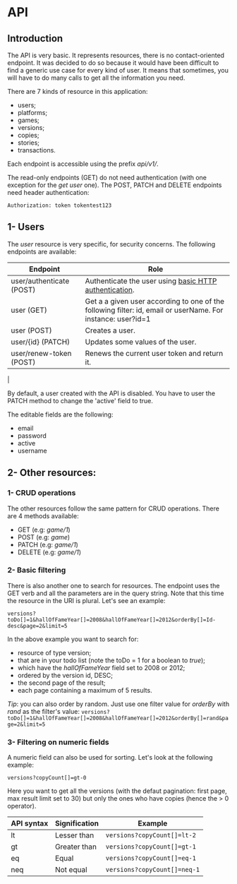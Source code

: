 # API

## Introduction

The API is very basic. It represents resources, there is no contact-oriented endpoint. It was decided to do so because it would have been difficult to find a generic use case for every kind of user. It means that sometimes, you will have to do many calls to get all the information you need.

There are 7 kinds of resource in this application:
- users;
- platforms;
- games;
- versions;
- copies;
- stories;
- transactions.

Each endpoint is accessible using the prefix _api/v1/_.

The read-only endpoints (GET) do not need authentication (with one exception for the _get user_ one).
The POST, PATCH and DELETE endpoints need header authentication:

```Authorization: token tokentest123```

## 1- Users

The _user_ resource is very specific, for security concerns. The following endpoints are available:

| Endpoint                        | Role                                                                                                                          |
|---------------------------------|-------------------------------------------------------------------------------------------------------------------------------|
| user/authenticate (POST)        | Authenticate the user using [basic HTTP authentication](https://developer.mozilla.org/fr/docs/Web/HTTP/Headers/Authorization).|
| user (GET)                      | Get a a given user according to one of the following filter: id, email or userName. For instance: user?id=1                   |
| user (POST)                     | Creates a user.                                                                                                               |
| user/{id} (PATCH)               | Updates some values of the user.                                                                                              |
| user/renew-token (POST)         | Renews the current user token and return it.                                                                                  |
|

By default, a user created with the API is disabled. You have to user the PATCH method to change the 'active' field to true.

The editable fields are the following:
* email
* password
* active
* username

## 2- Other resources:

### 1- CRUD operations

The other resources follow the same pattern for CRUD operations.
There are 4 methods available:
* GET (e.g: _game/1_)
* POST (e.g: _game_)
* PATCH (e.g: _game/1_)
* DELETE (e.g: _game/1_)

### 2- Basic filtering

There is also another one to search for resources. The endpoint uses the GET verb and all the parameters are in the query string. Note that this time the resource in the URI is plural. Let's see an example:

```versions?toDo[]=1&hallOfFameYear[]=2008&hallOfFameYear[]=2012&orderBy[]=Id-desc&page=2&limit=5```

In the above example you want to search for:
* resource of type version;
* that are in your todo list (note the toDo = 1 for a boolean to _true_);
* which have the _hallOfFameYear_ field set to 2008 or 2012;
* ordered by the version id, DESC;
* the second page of the result;
* each page containing a maximum of 5 results.

_Tip_: you can also order by random. Just use one filter value for _orderBy_ with _rand_ as the filter's value:
```versions?toDo[]=1&hallOfFameYear[]=2008&hallOfFameYear[]=2012&orderBy[]=rand&page=2&limit=5```

### 3- Filtering on numeric fields

A numeric field can also be used for sorting. Let's look at the following example:

```versions?copyCount[]=gt-0```

Here you want to get all the versions (with the defaut pagination: first page, max result limit set to 30) but only the ones who have copies (hence the > 0 operator).


| API syntax | Signification |           Example              |
|------------|---------------|--------------------------------|
|lt          |Lesser than    |```versions?copyCount[]=lt-2``` |
|gt          |Greater than   |```versions?copyCount[]=gt-1``` |
|eq          |Equal          |```versions?copyCount[]=eq-1``` |
|neq         |Not equal      |```versions?copyCount[]=neq-1```|

